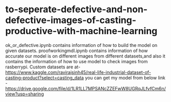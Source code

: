 # to-seperate-defective-and-non-defective-images-of-casting-productive-with-machine-learning
ok_or_defective.ipynb contains information of how to build the model on given datasets.
proofworkingmdl.ipynb contains information of how accurate our model is on different images from different datasets,and also it contains the information of how to use model to check images from rasberrypi.
Custom datasets are at-https://www.kaggle.com/ravirajsinh45/real-life-industrial-dataset-of-casting-product?select=casting_data
you can get my model from below link - 
https://drive.google.com/file/d/1LR1LL7MPSANcZZEFwW8UGRqJLfvfCm6n/view?usp=sharing
